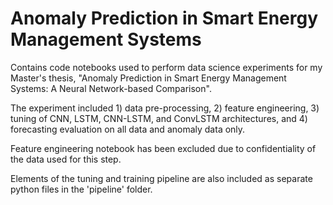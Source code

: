 # Anomaly Prediction in Smart Energy Management Systems

Contains code notebooks used to perform data science experiments for my Master's thesis, "Anomaly Prediction in Smart Energy Management Systems: A Neural Network-based Comparison".

The experiment included 1) data pre-processing, 2) feature engineering, 3) tuning of CNN, LSTM, CNN-LSTM, and ConvLSTM architectures, and 4) forecasting evaluation on all data and anomaly data only.

Feature engineering notebook has been excluded due to confidentiality of the data used for this step.

Elements of the tuning and training pipeline are also included as separate python files in the 'pipeline' folder.
